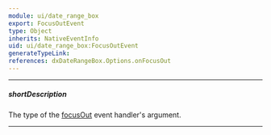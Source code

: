 ```yaml
---
module: ui/date_range_box
export: FocusOutEvent
type: Object
inherits: NativeEventInfo
uid: ui/date_range_box:FocusOutEvent
generateTypeLink: 
references: dxDateRangeBox.Options.onFocusOut
---
```

---
##### shortDescription
The type of the [focusOut]({basewidgetpath}/Events/#focusOut) event handler's argument.

---
<!-- Description goes here -->